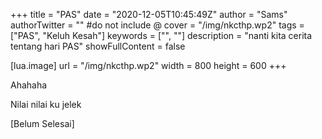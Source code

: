 +++
title = "PAS"
date = "2020-12-05T10:45:49Z"
author = "Sams"
authorTwitter = "" #do not include @
cover = "/img/nkcthp.wp2"
tags = ["PAS", "Keluh Kesah"]
keywords = ["", ""]
description = "nanti kita cerita tentang hari PAS"
showFullContent = false

[lua.image]
url = "/img/nkcthp.wp2"
width = 800
height = 600
+++

Ahahaha

Nilai nilai ku jelek

[Belum Selesai]